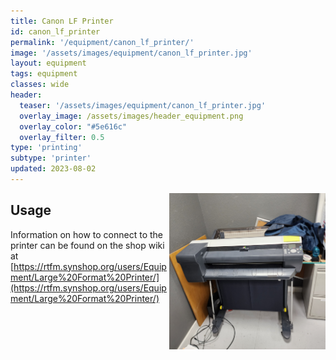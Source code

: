 ```yaml
---
title: Canon LF Printer
id: canon_lf_printer
permalink: '/equipment/canon_lf_printer/'
image: '/assets/images/equipment/canon_lf_printer.jpg'
layout: equipment
tags: equipment
classes: wide
header:
  teaser: '/assets/images/equipment/canon_lf_printer.jpg'
  overlay_image: /assets/images/header_equipment.png
  overlay_color: "#5e616c"
  overlay_filter: 0.5
type: 'printing'
subtype: 'printer'
updated: 2023-08-02
---
```

<img align="right" width="250" height="250" src="/assets/images/equipment/canon_lf_printer.jpg">

## Usage
Information on how to connect to the printer can be found on the shop wiki at [https://rtfm.synshop.org/users/Equipment/Large%20Format%20Printer/](https://rtfm.synshop.org/users/Equipment/Large%20Format%20Printer/)